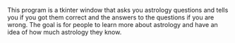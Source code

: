 This program is a tkinter window that asks you astrology questions and tells you if you got them correct and the answers to the questions if you are wrong. The goal is for people to learn more about astrology and have an idea of how much astrology they know.
